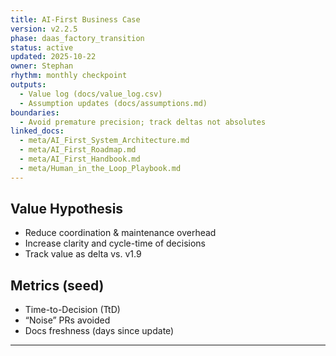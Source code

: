 ```yaml
---
title: AI-First Business Case
version: v2.2.5
phase: daas_factory_transition
status: active
updated: 2025-10-22
owner: Stephan
rhythm: monthly checkpoint
outputs:
  - Value log (docs/value_log.csv)
  - Assumption updates (docs/assumptions.md)
boundaries:
  - Avoid premature precision; track deltas not absolutes
linked_docs:
  - meta/AI_First_System_Architecture.md
  - meta/AI_First_Roadmap.md
  - meta/AI_First_Handbook.md
  - meta/Human_in_the_Loop_Playbook.md
---
```


## Value Hypothesis
- Reduce coordination & maintenance overhead
- Increase clarity and cycle-time of decisions
- Track value as delta vs. v1.9

## Metrics (seed)
- Time-to-Decision (TtD)
- “Noise” PRs avoided
- Docs freshness (days since update)
---
